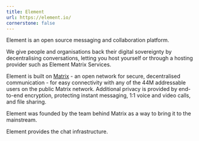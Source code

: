 ```yaml
---
title: Element
url: https://element.io/
cornerstone: false
---
```


Element is an open source messaging and collaboration platform.

We give people and organisations back their digital sovereignty by
decentralising conversations, letting you host yourself or through a
hosting provider such as Element Matrix Services.

Element is built on [Matrix](https://matrix.org/) - an open network
for secure, decentralised communication - for easy connectivity with
any of the 44M addressable users on the public Matrix network.
Additional privacy is provided by end-to-end encryption, protecting
instant messaging, 1:1 voice and video calls, and file sharing.

Element was founded by the team behind Matrix as a way to bring it to
the mainstream.

Element provides the chat infrastructure.

